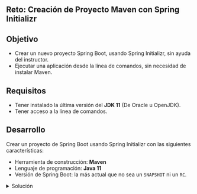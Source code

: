 ## Reto: Creación de Proyecto Maven con Spring Initializr

## Objetivo
- Crear un nuevo proyecto Spring Boot, usando Spring Initializr, sin ayuda del instructor.
- Ejecutar una aplicación desde la línea de comandos, sin necesidad de instalar Maven.

## Requisitos
- Tener instalado la última versión del **JDK 11** (De Oracle u OpenJDK).
- Tener acceso a la línea de comandos.

## Desarrollo
Crear un proyecto de Spring Boot usando Spring Initializr con las siguientes características:
- Herramienta de construcción: **Maven**
- Lenguaje de programación: **Java 11**
- Versión de Spring Boot: la más actual que no sea un `SNAPSHOT` ni un `RC`.

<details>
	<summary>Solución</summary>

1. Entra al sitio de [Spring Initializr](https://start.spring.io/). Comienza llenando la información de la sección del lado izquierdo.
- Tipo de Proyecto: **Maven** Proyect.
- Lenguaje: **Java**.
- Versión de Spring Boot, la versión estable más reciente (al momento de escribir esto la 2.3.5)
- Grupo, artefacto y nombre del proyecto.
- Forma de empaquetar la aplicación: **jar**.
- **Versión de Java: 11**.

![imagen](img/img_01.png)

2. En la sección de la derecha (las dependencias) presiona el botón `Add dependencies` y en la ventana que se abre busca la dependencia `Web` o `Spring Web`.

![imagen](img/img_02.png)

3. Selecciona la dependencia `Spring Web` y con eso debes verla en la lista de las dependencias del proyecto:

![imagen](img/img_03.png)

4. Presiona el botón "GENERATE" (o presiona `Ctrl + Enter` en tu teclado) para que comience la descarga del proyecto.

![imagen](img/img_04.png)

5. Descomprime el archivo zip descargado, el cual tiene más o menos el siguiente contenido.

![imagen](img/img_05.png)

6. Abre una terminal o línea de comandos en el directorio que acabas de descomprimir y ejecuta los siguientes comandos:

       mvnw clean package

La salida del comando anterior debe ser parecida a la siguiente:

![imagen](img/img_06.png)

7. Una vez que todo está compilado, usa el siguiente comando para ejecutar la aplicación.

       mvnw spring-boot:run

o navega al directorio **target**, abre una terminal en este directorio y ejecuta el siguiente comando (cambia el nombre del jar si en tu caso es diferente):

    java -jar reto2.ejemplo2-0.0.1-SNAPSHOT.jar
    
Esto indica que la aplicación se levantó correctamente en el puerto 8080. Como no hemos colocado ningún contenido en la aplicación no hay mucho que mostrar, pero podremos comprobar que la aplicación está bien configurada, que todos los elementos necesarios están instalados y configurados y que nuestra aplicación se ejecuta de forma correcta:

  http://localhost:8080

Una vez que el sitio cargue, debes ver una pantalla como la siguiente:

![imagen](img/img_08.png)

8. Deten la aplicación presionando Ctrl + C en la terminal en donde levantaste la aplicación.
  	
</details> 

